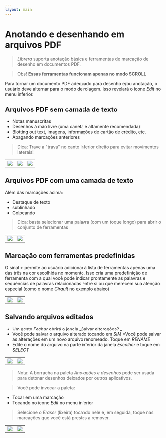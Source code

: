 ```yaml
---
layout: main
---
```


# Anotando e desenhando em arquivos PDF

> _Librera_ suporta anotação básica e ferramentas de marcação de desenho em documentos PDF.

> Obs! **Essas ferramentas funcionam apenas no modo SCROLL**

Para tornar um documento PDF adequado para desenho e/ou anotação, o usuário deve alternar para o modo de rolagem.
Isso revelará o ícone _Edit_ no menu inferior.

## Arquivos PDF sem camada de texto
- Notas manuscritas
- Desenhos à mão livre (uma caneta é altamente recomendada)
- Blotting out text, imagens, informações de cartão de crédito, etc.
- Apagando marcações anteriores
> Dica: Trave a &quot;trava&quot; no canto inferior direito para evitar movimentos laterais!

||||
|-|-|-|
|![](1.jpg)|![](2.jpg)|![](3.jpg)|

## Arquivos PDF com uma camada de texto
Além das marcações acima:
- Destaque de texto
- sublinhado
- Golpeando
> Dica: basta selecionar uma palavra (com um toque longo) para abrir o conjunto de ferramentas

|||
|-|-|
|![](4.jpg)|![](5.jpg)|

## Marcação com ferramentas predefinidas
O sinal **+** permite ao usuário adicionar à lista de ferramentas apenas uma das três na cor escolhida no momento.
Isso cria uma predefinição de ferramenta com a qual você pode indicar prontamente as palavras e sequências de palavras relacionadas entre si ou que merecem sua atenção especial (como o nome _Girault_ no exemplo abaixo)

|||
|-|-|
|![](8.jpg)|![](9.jpg)|

## Salvando arquivos editados
* Um gesto _Fechar_ abrirá a janela _Salvar alterações? _
* Você pode salvar o arquivo alterado tocando em _SIM_
*Você pode salvar as alterações em um novo arquivo renomeado. Toque em _RENAME_
* Edite o nome do arquivo na parte inferior da janela _Escolher_ e toque em _SELECT_

|||
|-|-|
|![](6.jpg)|![](7.jpg)|

> Nota: A borracha na paleta _Anotações e desenhos_ pode ser usada para detonar desenhos deixados por outros aplicativos.

> Você pode invocar a paleta:
- Tocar em uma marcação
- Tocando no ícone _Edit_ no menu inferior

> Selecione o _Eraser_ (lixeira) tocando nele e, em seguida, toque nas marcações que você está prestes a remover.

|||
|-|-|
|![](10.jpg)|![](11.jpg)|
